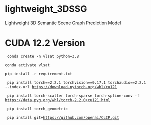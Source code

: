 # lightweight_3DSSG
Lightweight 3D Semantic Scene Graph Prediction Model


# CUDA 12.2 Version

<code> conda create -n vlsat python=3.8 </code>

<code>conda activate vlsat </code>

<code>pip install -r requirement.txt </code>

<code> pip install torch==2.2.1 torchvision==0.17.1 torchaudio==2.2.1 --index-url https://download.pytorch.org/whl/cu121</code>

<code> pip install torch-scatter torch-sparse torch-spline-conv -f https://data.pyg.org/whl/torch-2.2.0+cu121.html</code>

<code> pip install torch_geometric</code>

<code> pip install git+https://github.com/openai/CLIP.git</code>
